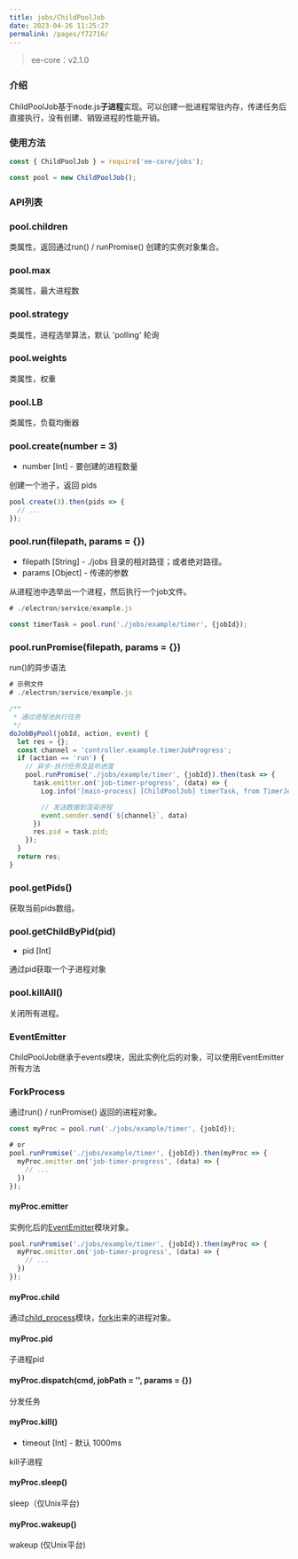 ```yaml
---
title: jobs/ChildPoolJob
date: 2023-04-26 11:25:27
permalink: /pages/f72716/
---
```


> ee-core：v2.1.0

### 介绍
ChildPoolJob基于node.js**子进程**实现。可以创建一批进程常驻内存，传递任务后直接执行，没有创建、销毁进程的性能开销。

### 使用方法
```javascript
const { ChildPoolJob } = require('ee-core/jobs');

const pool = new ChildPoolJob();
```

### API列表
### pool.children
类属性，返回通过run() / runPromise() 创建的实例对象集合。

### pool.max
类属性，最大进程数

### pool.strategy
类属性，进程选举算法，默认 'polling' 轮询

### pool.weights
类属性，权重

### pool.LB
类属性，负载均衡器

### pool.create(number = 3)

- number [Int] - 要创建的进程数量

创建一个池子，返回 pids 
```javascript
pool.create(3).then(pids => {
  // ...
});
```

### pool.run(filepath, params = {})

- filepath [String] - ./jobs 目录的相对路径；或者绝对路径。
- params [Object] - 传递的参数

从进程池中选举出一个进程，然后执行一个job文件。
```javascript
# ./electron/service/example.js

const timerTask = pool.run('./jobs/example/timer', {jobId});
```

### pool.runPromise(filepath, params = {})
run()的异步语法
```javascript
# 示例文件
# ./electron/service/example.js

/**
 * 通过进程池执行任务
 */ 
doJobByPool(jobId, action, event) {
  let res = {};
  const channel = 'controller.example.timerJobProgress';
  if (action == 'run') {
    // 异步-执行任务及监听进度
    pool.runPromise('./jobs/example/timer', {jobId}).then(task => {
      task.emitter.on('job-timer-progress', (data) => {
        Log.info('[main-process] [ChildPoolJob] timerTask, from TimerJob data:', data);

        // 发送数据到渲染进程
        event.sender.send(`${channel}`, data)
      })
      res.pid = task.pid; 
    });
  }
  return res;
}
```

### pool.getPids()
获取当前pids数组。

### pool.getChildByPid(pid)

- pid [Int]

通过pid获取一个子进程对象

### pool.killAll()
关闭所有进程。

### EventEmitter
ChildPoolJob继承于events模块，因此实例化后的对象，可以使用EventEmitter所有方法

### ForkProcess
通过run() / runPromise() 返回的进程对象。
```javascript
const myProc = pool.run('./jobs/example/timer', {jobId});

# or
pool.runPromise('./jobs/example/timer', {jobId}).then(myProc => {
  myProc.emitter.on('job-timer-progress', (data) => {
    // ...
  })
});
```

#### myProc.emitter
实例化后的[EventEmitter](https://nodejs.org/docs/latest-v16.x/api/events.html)模块对象。
```javascript
pool.runPromise('./jobs/example/timer', {jobId}).then(myProc => {
  myProc.emitter.on('job-timer-progress', (data) => {
    // ...
  })
});
```

#### myProc.child
通过[child_process](https://nodejs.org/docs/latest-v16.x/api/child_process.html#child_processforkmodulepath-args-options)模块，[fork](https://nodejs.org/docs/latest-v16.x/api/child_process.html#child_processforkmodulepath-args-options)出来的进程对象。

#### myProc.pid
子进程pid

#### myProc.dispatch(cmd, jobPath = '', params = {})
分发任务

#### myProc.kill()

- timeout [Int] - 默认 1000ms

kill子进程

#### myProc.sleep()
sleep（仅Unix平台)

#### myProc.wakeup()
wakeup (仅Unix平台)
